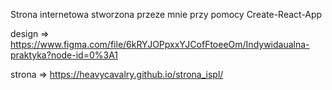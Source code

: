 Strona internetowa stworzona przeze mnie przy pomocy Create-React-App</br>

design  => https://www.figma.com/file/6kRYJOPpxxYJCofFtoeeOm/Indywidaualna-praktyka?node-id=0%3A1</br>  


strona => https://heavycavalry.github.io/strona_ispl/
